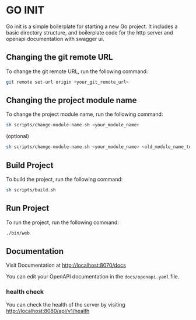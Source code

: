 # GO INIT

Go init is a simple boilerplate for starting a new Go project. It includes a basic directory structure, and boilerplate code for the http server and openapi documentation with swagger ui.

## Changing the git remote URL
To change the git remote URL, run the following command:

```bash
git remote set-url origin <your_git_remote_url>
```

## Changing the project module name
To change the project module name, run the following command:

```bash
sh scripts/change-module-name.sh <your_module_name>
```

(optional)
```bash
sh scripts/change-module-name.sh <your_module_name> <old_module_name_to_replace>
```


## Build Project
To build the project, run the following command:

```bash
sh scripts/build.sh
```

## Run Project
To run the project, run the following command:

```bash
./bin/web
```

## Documentation
Visit Documentation at [http://localhost:8070/docs](http://localhost:8080/docs)

You can edit your OpenAPI documentation in the `docs/openapi.yaml` file.

### health check
You can check the health of the server by visiting [http://localhost:8080/api/v1/health](http://localhost:8080/api/v1/health)
